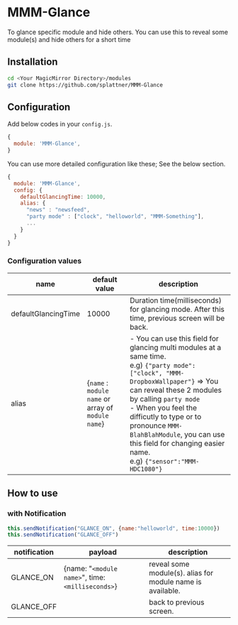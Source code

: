 # MMM-Glance
To glance specific module and hide others.
You can use this to reveal some module(s) and hide others for a short time

## Installation
```sh
cd <Your MagicMirror Directory>/modules
git clone https://github.com/splattner/MMM-Glance
```


## Configuration
Add below codes in your `config.js`.
```javascript
{
  module: 'MMM-Glance',
}
```

You can use more detailed configuration like these; See the below section.
```javascript
{
  module: 'MMM-Glance',
  config: {
    defaultGlancingTime: 10000,
    alias: {
      "news" : "newsfeed",
      "party mode" : ["clock", "helloworld", "MMM-Something"],
      ...
    }  
  }
}
```

### Configuration values

|name |default value |description
|--- |---|---
|defaultGlancingTime | 10000 |Duration time(milliseconds) for glancing mode. After this time, previous screen will be back.
|alias | {`name` : `module name` or array of `module name`} | - You can use this field for glancing multi modules at a same time. <br>e.g) `{"party mode":["clock", "MMM-DropboxWallpaper"}` => You can reveal these 2 modules by calling `party mode`<br> - When you feel the difficutly to type or to pronounce `MMM-BlahBlahModule`, you can use this field for changing easier name. <br>e.g) `{"sensor":"MMM-HDC1080"}`

## How to use
### with Notification
```javascript
this.sendNotification("GLANCE_ON", {name:"helloworld", time:10000})
this.sendNotification("GLANCE_OFF")
```
|notification |payload |description
|--- |--- |---
|GLANCE_ON | {name: "`<module name>`", time:`<milliseconds>`} | reveal some module(s). alias for module name is available.
|GLANCE_OFF | | back to previous screen.

